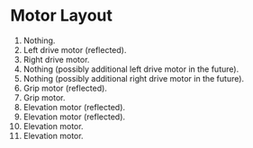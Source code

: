 # Motor Layout

1. Nothing.
2. Left drive motor (reflected).
3. Right drive motor.
4. Nothing (possibly additional left drive motor in the future).
5. Nothing (possibly additional right drive motor in the future).
6. Grip motor (reflected).
7. Grip motor.
8. Elevation motor (reflected).
9. Elevation motor (reflected).
10. Elevation motor.
11. Elevation motor.

